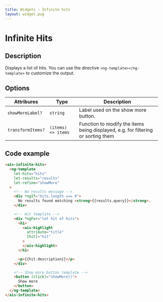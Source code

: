 ```yaml
---
title: Widgets - Infinite hits
layout: widget.pug
---
```


# Infinite Hits

## Description

Displays a list of hits.
You can use the directive `<ng-template></ng-template>` to customize the output.

## Options

| Attribures            | Type               | Description
| -                     | -                  | -
| `showMoreLabel?`      | `string`           | Label used on the show more button.
| `transformItems?`     | `(items) => items` | Function to modify the items being displayed, e.g. for filtering or sorting them

## Code example

```html
<ais-infinite-hits>
  <ng-template
    let-hits="hits"
    let-results="results"
    let-refine="showMore"
  >
    <!-- No results message -->
    <div *ngIf="hits.length === 0">
      No results found matching <strong>{{results.query}}</strong>.
    </div>

    <!-- Hit template -->
    <div *ngFor="let hit of hits">
      <h1>
        <ais-highlight
          attribute="title"
          [hit]="hit"
        >
        </ais-highlight>
      </h1>

      <p>{{hit.description}}</p>
    </div>

    <!-- Show more button template -->
    <button (click)="showMore()">
      Show more
    </button>
  </ng-template>
</ais-infinite-hits>
```
